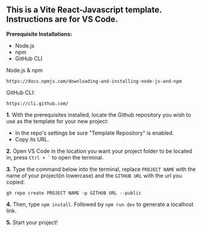 <h2>This is a Vite React-Javascript template. Instructions are for VS Code.</h2>

**Prerequisite Installations:**
 - Node.js
 - npm
 - GitHub CLI

Node.js & npm

	https://docs.npmjs.com/downloading-and-installing-node-js-and-npm

GitHub CLI:

	https://cli.github.com/

		
**1.** With the prerequisites installed, locate the Github repository you wish to use as the template for your new project:
- In the repo's settings be sure "Template Repository" is enabled.
- Copy its URL.

**2.** Open VS Code in the location you want your project folder to be located in, press `` Ctrl + ` `` to open the terminal.
  
**3.** Type the command below into the terminal, replace `PROJECT NAME` with the name of your project(in lowercase) and the `GITHUB URL` with the url you copied:

	gh repo create PROJECT NAME -p GITHUB URL --public


**4.** Then, type `npm install`. Followed by `npm run dev` to generate a localhost link.

**5.** Start your project!
